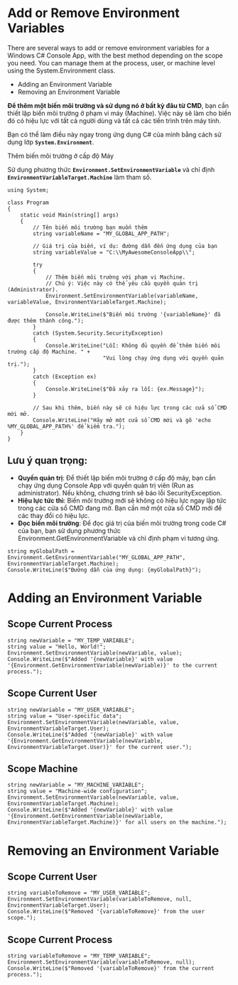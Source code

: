 # Add or Remove Environment Variables

There are several ways to add or remove environment variables for a Windows C# Console App, with the best method depending on the scope you need. You can manage them at the process, user, or machine level using the System.Environment class.

+ Adding an Environment Variable
+ Removing an Environment Variable

**Để thêm một biến môi trường và sử dụng nó ở bất kỳ đâu từ CMD**, bạn cần thiết lập biến môi trường ở phạm vi máy (Machine). Việc này sẽ làm cho biến đó có hiệu lực với tất cả người dùng và tất cả các tiến trình trên máy tính.

Bạn có thể làm điều này ngay trong ứng dụng C# của mình bằng cách sử dụng lớp **```System.Environment```**.

Thêm biến môi trường ở cấp độ Máy

Sử dụng phương thức **```Environment.SetEnvironmentVariable```** và chỉ định **```EnvironmentVariableTarget.Machine```** làm tham số.

```
using System;

class Program
{
    static void Main(string[] args)
    {
        // Tên biến môi trường bạn muốn thêm
        string variableName = "MY_GLOBAL_APP_PATH";
        
        // Giá trị của biến, ví dụ: đường dẫn đến ứng dụng của bạn
        string variableValue = "C:\\MyAwesomeConsoleApp\\";

        try
        {
            // Thêm biến môi trường với phạm vi Machine.
            // Chú ý: Việc này có thể yêu cầu quyền quản trị (Administrator).
            Environment.SetEnvironmentVariable(variableName, variableValue, EnvironmentVariableTarget.Machine);
            
            Console.WriteLine($"Biến môi trường '{variableName}' đã được thêm thành công.");
        }
        catch (System.Security.SecurityException)
        {
            Console.WriteLine("Lỗi: Không đủ quyền để thêm biến môi trường cấp độ Machine. " +
                              "Vui lòng chạy ứng dụng với quyền quản trị.");
        }
        catch (Exception ex)
        {
            Console.WriteLine($"Đã xảy ra lỗi: {ex.Message}");
        }

        // Sau khi thêm, biến này sẽ có hiệu lực trong các cửa sổ CMD mới mở.
        Console.WriteLine("Hãy mở một cửa sổ CMD mới và gõ 'echo %MY_GLOBAL_APP_PATH%' để kiểm tra.");
    }
}
```

## Lưu ý quan trọng:

+ **Quyền quản trị**: Để thiết lập biến môi trường ở cấp độ máy, bạn cần chạy ứng dụng Console App với quyền quản trị viên (Run as administrator). Nếu không, chương trình sẽ báo lỗi SecurityException.
+ **Hiệu lực tức thì**: Biến môi trường mới sẽ không có hiệu lực ngay lập tức trong các cửa sổ CMD đang mở. Bạn cần mở một cửa sổ CMD mới để các thay đổi có hiệu lực.
+ **Đọc biến môi trường**: Để đọc giá trị của biến môi trường trong code C# của bạn, bạn sử dụng phương thức Environment.GetEnvironmentVariable và chỉ định phạm vi tương ứng.
```
string myGlobalPath = Environment.GetEnvironmentVariable("MY_GLOBAL_APP_PATH", EnvironmentVariableTarget.Machine);
Console.WriteLine($"Đường dẫn của ứng dụng: {myGlobalPath}");
```

# Adding an Environment Variable

## Scope Current Process
```
string newVariable = "MY_TEMP_VARIABLE";
string value = "Hello, World!";
Environment.SetEnvironmentVariable(newVariable, value);
Console.WriteLine($"Added '{newVariable}' with value '{Environment.GetEnvironmentVariable(newVariable)}' to the current process.");
```

## Scope Current User
```
string newVariable = "MY_USER_VARIABLE";
string value = "User-specific data";
Environment.SetEnvironmentVariable(newVariable, value, EnvironmentVariableTarget.User);
Console.WriteLine($"Added '{newVariable}' with value '{Environment.GetEnvironmentVariable(newVariable, EnvironmentVariableTarget.User)}' for the current user.");
```

## Scope Machine
```
string newVariable = "MY_MACHINE_VARIABLE";
string value = "Machine-wide configuration";
Environment.SetEnvironmentVariable(newVariable, value, EnvironmentVariableTarget.Machine);
Console.WriteLine($"Added '{newVariable}' with value '{Environment.GetEnvironmentVariable(newVariable, EnvironmentVariableTarget.Machine)}' for all users on the machine.");
```

# Removing an Environment Variable

## Scope Current User
```
string variableToRemove = "MY_USER_VARIABLE";
Environment.SetEnvironmentVariable(variableToRemove, null, EnvironmentVariableTarget.User);
Console.WriteLine($"Removed '{variableToRemove}' from the user scope.");
```

## Scope Current Process
```
string variableToRemove = "MY_TEMP_VARIABLE";
Environment.SetEnvironmentVariable(variableToRemove, null);
Console.WriteLine($"Removed '{variableToRemove}' from the current process.");
```
